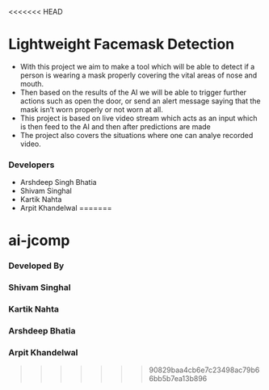 <<<<<<< HEAD
# Lightweight Facemask Detection

* With this project we aim to make a tool which will be able to detect if a person is wearing a mask properly covering the vital areas of nose and mouth.
* Then based on the results of the AI we will be able to trigger further actions such as open the door, or send an alert message saying that the mask isn’t worn properly or not worn at all.
* This project is based on live video stream which acts as an input which is then feed to the AI and then after predictions are made
* The project also covers the situations where one can analye recorded video.

### Developers
* Arshdeep Singh Bhatia
* Shivam Singhal
* Kartik Nahta
* Arpit Khandelwal
=======
# ai-jcomp 

### Developed By
### Shivam Singhal
### Kartik Nahta
### Arshdeep Bhatia
### Arpit Khandelwal
>>>>>>> 90829baa4cb6e7c23498ac79b66bb5b7ea13b896
